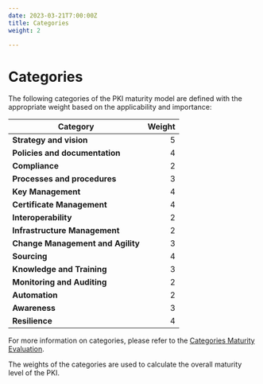 ```yaml
---
date: 2023-03-21T7:00:00Z
title: Categories
weight: 2

---
```


# Categories

The following categories of the PKI maturity model are defined with the appropriate weight based on the applicability and importance:

| Category                          | Weight |
|-----------------------------------|-------:|
| **Strategy and vision**           |      5 |
| **Policies and documentation**    |      4 |
| **Compliance**                    |      2 |
| **Processes and procedures**      |      3 |
| **Key Management**                |      4 |
| **Certificate Management**        |      4 |
| **Interoperability**              |      2 |
| **Infrastructure Management**     |      2 |
| **Change Management and Agility** |      3 |
| **Sourcing**                      |      4 |
| **Knowledge and Training**        |      3 |
| **Monitoring and Auditing**       |      2 |
| **Automation**                    |      2 |
| **Awareness**                     |      3 |
| **Resilience**                    |      4 |

For more information on categories, please refer to the [Categories Maturity Evaluation](../../categories/).

The weights of the categories are used to calculate the overall maturity level of the PKI.
